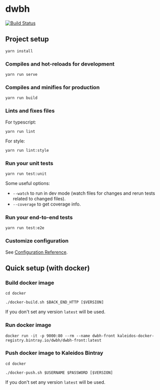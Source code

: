 # dwbh
[![Build Status](https://travis-ci.com/dont-worry-be-happy/dwbh-front.svg?branch=master)](https://travis-ci.com/dont-worry-be-happy/dwbh-front)


## Project setup
```
yarn install
```

### Compiles and hot-reloads for development
```
yarn run serve
```

### Compiles and minifies for production
```
yarn run build
```

### Lints and fixes files
For typescript:

```
yarn run lint
```

For style:

```
yarn run lint:style
```

### Run your unit tests
```
yarn run test:unit
```

Some useful options:

- `--watch` to run in dev mode (watch files for changes and rerun tests related to changed files).
- `--coverage` to get coverage info.

### Run your end-to-end tests
```
yarn run test:e2e
```

### Customize configuration
See [Configuration Reference](https://cli.vuejs.org/config/).


## Quick setup (with docker)

### Build docker image
```
cd docker

./docker-build.sh $BACK_END_HTTP [$VERSION]
```

If you don't set any version `latest` will be used.

### Run docker image
```
docker run -it -p 9000:80 --rm --name dwbh-front kaleidos-docker-registry.bintray.io/dwbh/dwbh-front:latest
```

### Push docker image to Kaleidos Bintray
```
cd docker

./docker-push.sh $USERNAME $PASSWORD [$VERSION]
```

If you don't set any version `latest` will be used.